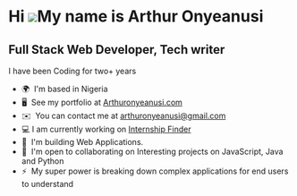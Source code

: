 Hi ![](https://user-images.githubusercontent.com/18350557/176309783-0785949b-9127-417c-8b55-ab5a4333674e.gif)My name is Arthur Onyeanusi
========================================================================================================================================

Full Stack Web Developer, Tech writer
---------------------------------------

I have been Coding for two+ years

*   🌍  I'm based in Nigeria
*   🖥️  See my portfolio at [Arthuronyeanusi.com](http://arthur-onyeanusi.vercel.app)
*   ✉️  You can contact me at [arthuronyeanusi@gmail.com](mailto:arthuronyeanusi@gmail.com)
*   💻  I am currently working on [Internship Finder](https://internship-finder-omega.vercel.app/)
*   🧠  I'm building Web Applications.
*   🤝  I'm open to collaborating on Interesting projects on JavaScript, Java and Python
*   ⚡  My super power is breaking down complex applications for end users to understand

